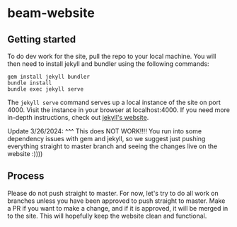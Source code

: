 # beam-website

## Getting started

To do dev work for the site, pull the repo to your local machine. You will then
need to install jekyll and bundler using the following commands:

```
gem install jekyll bundler
bundle install
bundle exec jekyll serve

```

The `jekyll serve` command serves up a local instance of the site on port 4000.
Visit the instance in your browser at localhost:4000. If you need more in-depth
instructions, check out [jekyll's website](https://jekyllrb.com).

Update 3/26/2024: ^^^ This does NOT WORK!!!! You run into some dependency issues with gem and jekyll, so we suggest 
just pushing everything straight to master branch and seeing the changes live on the website :))))

## Process

Please do not push straight to master. For now, let's try to do all work on branches
unless you have been approved to push straight to master. Make a PR if you want to
make a change, and if it is approved, it will be merged in to the site. This will
hopefully keep the website clean and functional. 

